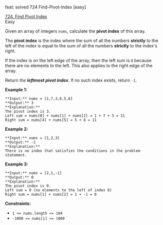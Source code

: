 feat: solved 724 Find-Pivot-Index [easy]

[724.  Find Pivot Index](https://leetcode.com/problems/find-pivot-index/)  
Easy

Given an array of integers  `nums`, calculate the  **pivot index**  of this array.

The  **pivot index**  is the index where the sum of all the numbers  **strictly**  to the left of the index is equal to the sum of all the numbers  **strictly**  to the index's right.

If the index is on the left edge of the array, then the left sum is  `0`  because there are no elements to the left. This also applies to the right edge of the array.

Return  _the  **leftmost pivot index**_. If no such index exists, return  `-1`.

**Example 1:**
```
**Input:** nums = [1,7,3,6,5,6]
**Output:** 3
**Explanation:**
The pivot index is 3.
Left sum = nums[0] + nums[1] + nums[2] = 1 + 7 + 3 = 11
Right sum = nums[4] + nums[5] = 5 + 6 = 11
```
**Example 2:**
```
**Input:** nums = [1,2,3]
**Output:** -1
**Explanation:**
There is no index that satisfies the conditions in the problem statement.
```
**Example 3:**
```
**Input:** nums = [2,1,-1]
**Output:** 0
**Explanation:**
The pivot index is 0.
Left sum = 0 (no elements to the left of index 0)
Right sum = nums[1] + nums[2] = 1 + -1 = 0
```
**Constraints:**

-   `1 <= nums.length <= 104`
-   `-1000 <= nums[i] <= 1000`